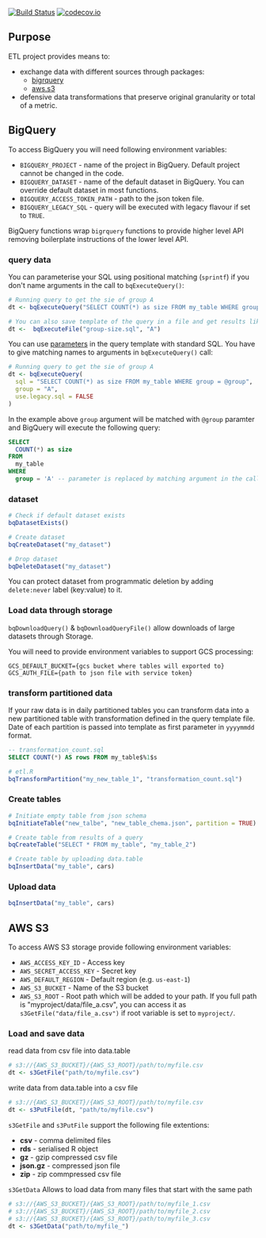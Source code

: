 [![Build Status](https://travis-ci.org/madedotcom/retl.svg?branch=master)](https://travis-ci.org/madedotcom/retl)
[![codecov.io](https://codecov.io/github/madedotcom/retl/coverage.svg?branch=master)](https://codecov.io/github/madedotcom/retl?branch=master)

## Purpose ##

ETL project provides means to:

- exchange data with different sources through packages: 
    * [bigrquery](https://github.com/r-dbi/bigrquery)
    * [aws.s3](https://github.com/cloudyr/aws.s3)
- defensive data transformations that preserve original granularity or total of a metric.

## BigQuery ##

To access BigQuery you will need following environment variables:

- `BIGQUERY_PROJECT` - name of the project in BigQuery. Default project cannot be changed in the code.
- `BIGQUERY_DATASET` - name of the default dataset in BigQuery. You can override default dataset in most functions.
- `BIGQUERY_ACCESS_TOKEN_PATH` - path to the json token file.
- `BIGQUERY_LEGACY_SQL` - query will be executed with legacy flavour if set to `TRUE`.

BigQuery functions wrap `bigrquery` functions to provide higher level API removing boilerplate instructions of the lower level API.

### query data

You can parameterise your SQL using positional matching (`sprintf`) if you don't name arguments in the call to `bqExecuteQuery()`:

```R
# Running query to get the sie of group A
dt <- bqExecuteQuery("SELECT COUNT(*) as size FROM my_table WHERE group = `%1$s`", "A")

# You can also save template of the query in a file and get results like this
dt <-  bqExecuteFile("group-size.sql", "A")
```

You can use [parameters](https://cloud.google.com/bigquery/docs/parameterized-queries) in the query template with standard SQL. You have to give matching names to arguments in `bqExecuteQuery()` call:

```R
# Running query to get the sie of group A
dt <- bqExecuteQuery(
  sql = "SELECT COUNT(*) as size FROM my_table WHERE group = @group", 
  group = "A",
  use.legacy.sql = FALSE
)
```

In the example above `group` argument will be matched with `@group` paramter and BigQuery will execute 
the following query:

```SQL
SELECT 
  COUNT(*) as size 
FROM 
  my_table
WHERE 
  group = 'A' -- parameter is replaced by matching argument in the call
```

### dataset

```R
# Check if default dataset exists
bqDatasetExists()

# Create dataset
bqCreateDataset("my_dataset")

# Drop dataset
bqDeleteDataset("my_dataset")
```

You can protect dataset from programmatic deletion by adding `delete:never` label (key:value) to it.

### Load data through storage

`bqDownloadQuery()` & `bqDownloadQueryFile()` allow downloads of large datasets through Storage.

You will need to provide environment variables to support GCS processing:

```
GCS_DEFAULT_BUCKET={gcs bucket where tables will exported to}
GCS_AUTH_FILE={path to json file with service token}
```

### transform partitioned data

If your raw data is in daily partitioned tables you can transform
data into a new partitioned table with transformation defined in the
query template file. Date of each partition is passed into template as
first parameter in `yyyymmdd` format.

```sql
-- transformation_count.sql
SELECT COUNT(*) AS rows FROM my_table$%1$s
```

```R
# etl.R
bqTransformPartition("my_new_table_1", "transformation_count.sql")
```

### Create tables

```R
# Initiate empty table from json schema
bqInitiateTable("new_talbe", "new_table_chema.json", partition = TRUE)

# Create table from results of a query
bqCreateTable("SELECT * FROM my_table", "my_table_2")

# Create table by uploading data.table
bqInsertData("my_table", cars)
```

### Upload data

```R
bqInsertData("my_table", cars)
```

## AWS S3 ##

To access AWS S3 storage provide following environment variables:

- `AWS_ACCESS_KEY_ID` - Access key
- `AWS_SECRET_ACCESS_KEY` - Secret key
- `AWS_DEFAULT_REGION` - Default region (e.g. `us-east-1`)
- `AWS_S3_BUCKET` - Name of the S3 bucket
- `AWS_S3_ROOT` - Root path which will be added to your path. If you full path is "myproject/data/file_a.csv", you can access it as `s3GetFile("data/file_a.csv")` if root variable is set to `myproject/`.


### Load and save data

read data from csv file into data.table
```R
# s3://{AWS_S3_BUCKET}/{AWS_S3_ROOT}/path/to/myfile.csv
dt <- s3GetFile("path/to/myfile.csv")
```

write data from data.table into a csv file
```R
# s3://{AWS_S3_BUCKET}/{AWS_S3_ROOT}/path/to/myfile.csv
dt <- s3PutFile(dt, "path/to/myfile.csv")
```

`s3GetFile` and `s3PutFile` support the following file extentions:

* **csv** - comma delimited files
* **rds** - serialised R object
* **gz** - gzip compressed csv file
* **json.gz** - compressed json file
* **zip** - zip commpressed csv file


`s3GetData` Allows to load data from many files that start with the same path

```R
# s3://{AWS_S3_BUCKET}/{AWS_S3_ROOT}/path/to/myfile_1.csv
# s3://{AWS_S3_BUCKET}/{AWS_S3_ROOT}/path/to/myfile_2.csv 
# s3://{AWS_S3_BUCKET}/{AWS_S3_ROOT}/path/to/myfile_3.csv
dt <- s3GetData("path/to/myfile_")
```
